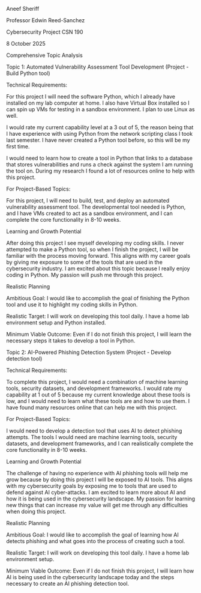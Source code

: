 Aneef Sheriff  

Professor Edwin Reed-Sanchez   

Cybersecurity Project CSN 190 

8 October 2025 

Comprehensive Topic Analysis 

Topic 1: Automated Vulnerability Assessment Tool Development (Project - Build Python tool) 

Technical Requirements: 

 For this project I will need the software Python, which I already have installed on my lab computer at home. I also have Virtual Box installed so I can spin up VMs for testing in a sandbox environment. I plan to use Linux as well.  

I would rate my current capability level at a 3 out of 5, the reason being that I have experience with using Python from the network scripting class I took last semester. I have never created a Python tool before, so this will be my first time. 

I would need to learn how to create a tool in Python that links to a database that stores vulnerabilities and runs a check against the system I am running the tool on. During my research I found a lot of resources online to help with this project. 

For Project-Based Topics: 

For this project, I will need to build, test, and deploy an automated vulnerability assessment tool. The developmental tool needed is Python, and I have VMs created to act as a sandbox environment, and I can complete the core functionality in 8-10 weeks. 

Learning and Growth Potential 

After doing this project I see myself developing my coding skills. I never attempted to make a Python tool, so when I finish the project, I will be familiar with the process moving forward. This aligns with my career goals by giving me exposure to some of the tools that are used in the cybersecurity industry. I am excited about this topic because I really enjoy coding in Python. My passion will push me through this project. 

Realistic Planning 

Ambitious Goal: I would like to accomplish the goal of finishing the Python tool and use it to highlight my coding skills in Python. 

Realistic Target: I will work on developing this tool daily. I have a home lab environment setup and Python installed. 

Minimum Viable Outcome: Even if I do not finish this project, I will learn the necessary steps it takes to develop a tool in Python. 

Topic 2: AI-Powered Phishing Detection System (Project - Develop detection tool) 

Technical Requirements: 

To complete this project, I would need a combination of machine learning tools, security datasets, and development frameworks. I would rate my capability at 1 out of 5 because my current knowledge about these tools is low, and I would need to learn what these tools are and how to use them. I have found many resources online that can help me with this project. 

For Project-Based Topics: 

I would need to develop a detection tool that uses AI to detect phishing attempts. The tools I would need are machine learning tools, security datasets, and development frameworks, and I can realistically complete the core functionality in 8-10 weeks. 

Learning and Growth Potential 

The challenge of having no experience with AI phishing tools will help me grow because by doing this project I will be exposed to AI tools. This aligns with my cybersecurity goals by exposing me to tools that are used to defend against AI cyber-attacks. I am excited to learn more about AI and how it is being used in the cybersecurity landscape. My passion for learning new things that can increase my value will get me through any difficulties when doing this project. 

Realistic Planning 

Ambitious Goal: I would like to accomplish the goal of learning how AI detects phishing and what goes into the process of creating such a tool. 

Realistic Target: I will work on developing this tool daily. I have a home lab environment setup. 

Minimum Viable Outcome: Even if I do not finish this project, I will learn how AI is being used in the cybersecurity landscape today and the steps necessary to create an AI phishing detection tool. 
